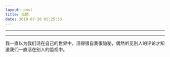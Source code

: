 ```yaml
---
layout: post
title: 无题
date: 2010-07-20 05:25:53
---
```


<meta http-equiv='Content-Type' content='text/html; charset=utf-8' />

---

---

我一直以为我们活在自己的世界中，活得很自我很隐秘，偶然听见别人的评论才知道我们一直活在别人的监视中。


